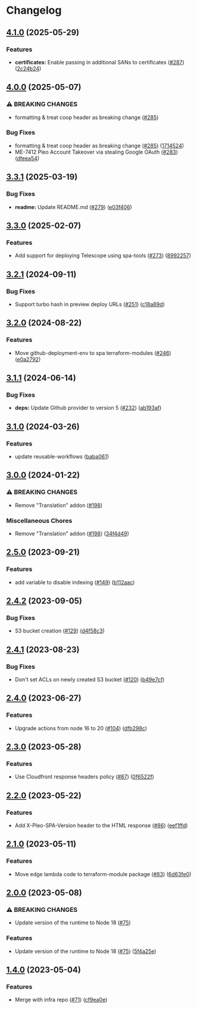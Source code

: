 # Changelog

## [4.1.0](https://github.com/pleo-io/spa-tools/compare/terraform-module-v4.0.0...terraform-module-v4.1.0) (2025-05-29)


### Features

* **certificates:** Enable passing in additional SANs to certificates ([#287](https://github.com/pleo-io/spa-tools/issues/287)) ([2c24b24](https://github.com/pleo-io/spa-tools/commit/2c24b24c8dfad8486b1134fcaec983d569352778))

## [4.0.0](https://github.com/pleo-io/spa-tools/compare/terraform-module-v3.3.1...terraform-module-v4.0.0) (2025-05-07)


### ⚠ BREAKING CHANGES

* formatting & treat coop header as breaking change ([#285](https://github.com/pleo-io/spa-tools/issues/285))

### Bug Fixes

* formatting & treat coop header as breaking change ([#285](https://github.com/pleo-io/spa-tools/issues/285)) ([1714524](https://github.com/pleo-io/spa-tools/commit/17145247adfd0df8968b339b892306794b8ef457))
* ME-7412 Pleo Account Takeover via stealing Google OAuth ([#283](https://github.com/pleo-io/spa-tools/issues/283)) ([dfeea54](https://github.com/pleo-io/spa-tools/commit/dfeea54ad4c369b48daa1e0d5e7ba0a97c804196))

## [3.3.1](https://github.com/pleo-io/spa-tools/compare/terraform-module-v3.3.0...terraform-module-v3.3.1) (2025-03-19)


### Bug Fixes

* **readme:** Update README.md ([#279](https://github.com/pleo-io/spa-tools/issues/279)) ([e03f406](https://github.com/pleo-io/spa-tools/commit/e03f406bb2cc0b9411b611236a11a6467824babf))

## [3.3.0](https://github.com/pleo-io/spa-tools/compare/terraform-module-v3.2.1...terraform-module-v3.3.0) (2025-02-07)


### Features

* Add support for deploying Telescope using spa-tools ([#273](https://github.com/pleo-io/spa-tools/issues/273)) ([8992257](https://github.com/pleo-io/spa-tools/commit/89922576e825ba41027415754e7da6e10a913b5e))

## [3.2.1](https://github.com/pleo-io/spa-tools/compare/terraform-module-v3.2.0...terraform-module-v3.2.1) (2024-09-11)


### Bug Fixes

* Support turbo hash in preview deploy URLs ([#251](https://github.com/pleo-io/spa-tools/issues/251)) ([c18a89d](https://github.com/pleo-io/spa-tools/commit/c18a89d130d94842dd598d38047ad6e7846a3f6a))

## [3.2.0](https://github.com/pleo-io/spa-tools/compare/terraform-module-v3.1.1...terraform-module-v3.2.0) (2024-08-22)


### Features

* Move github-deployment-env to spa terraform-modules ([#246](https://github.com/pleo-io/spa-tools/issues/246)) ([e0a2792](https://github.com/pleo-io/spa-tools/commit/e0a27924317d50e3e37a2a2359cc5bce92fcfa9c))

## [3.1.1](https://github.com/pleo-io/spa-tools/compare/terraform-module-v3.1.0...terraform-module-v3.1.1) (2024-06-14)


### Bug Fixes

* **deps:** Update Github provider to version 5 ([#232](https://github.com/pleo-io/spa-tools/issues/232)) ([ab193af](https://github.com/pleo-io/spa-tools/commit/ab193afe97d5d3de126457c13779d2169d41f787))

## [3.1.0](https://github.com/pleo-io/spa-tools/compare/terraform-module-v3.0.0...terraform-module-v3.1.0) (2024-03-26)


### Features

* update reusable-workflows ([baba061](https://github.com/pleo-io/spa-tools/commit/baba061d59b3950cc48d9eeb09b442f42661c420))

## [3.0.0](https://github.com/pleo-io/spa-tools/compare/terraform-module-v2.5.0...terraform-module-v3.0.0) (2024-01-22)


### ⚠ BREAKING CHANGES

* Remove "Translation" addon ([#198](https://github.com/pleo-io/spa-tools/issues/198))

### Miscellaneous Chores

* Remove "Translation" addon ([#198](https://github.com/pleo-io/spa-tools/issues/198)) ([34f4d49](https://github.com/pleo-io/spa-tools/commit/34f4d49b32d7272713ab0f794021f13fa7eeaf2a))

## [2.5.0](https://github.com/pleo-io/spa-tools/compare/terraform-module-v2.4.2...terraform-module-v2.5.0) (2023-09-21)


### Features

* add variable to disable indexing ([#149](https://github.com/pleo-io/spa-tools/issues/149)) ([b112aac](https://github.com/pleo-io/spa-tools/commit/b112aaca62c7233cd7760c319a2d24575b331e58))

## [2.4.2](https://github.com/pleo-io/spa-tools/compare/terraform-module-v2.4.1...terraform-module-v2.4.2) (2023-09-05)


### Bug Fixes

* S3 bucket creation ([#129](https://github.com/pleo-io/spa-tools/issues/129)) ([d4f58c3](https://github.com/pleo-io/spa-tools/commit/d4f58c3ae45d9e85f8acee0089dde251f8782ca7))

## [2.4.1](https://github.com/pleo-io/spa-tools/compare/terraform-module-v2.4.0...terraform-module-v2.4.1) (2023-08-23)


### Bug Fixes

* Don't set ACLs on newly created S3 bucket ([#120](https://github.com/pleo-io/spa-tools/issues/120)) ([b49e7cf](https://github.com/pleo-io/spa-tools/commit/b49e7cfaad1c217c56636bb081eabbd07d018588))

## [2.4.0](https://github.com/pleo-io/spa-tools/compare/terraform-module-v2.3.0...terraform-module-v2.4.0) (2023-06-27)


### Features

* Upgrade actions from node 16 to 20 ([#104](https://github.com/pleo-io/spa-tools/issues/104)) ([dfb298c](https://github.com/pleo-io/spa-tools/commit/dfb298c41d07013afa1f28e41bcb5bb160de76f6))

## [2.3.0](https://github.com/pleo-io/spa-tools/compare/terraform-module-v2.2.0...terraform-module-v2.3.0) (2023-05-28)


### Features

* Use Cloudfront response headers policy ([#87](https://github.com/pleo-io/spa-tools/issues/87)) ([0f6522f](https://github.com/pleo-io/spa-tools/commit/0f6522f690fcac25188a544c7b0e137e724472ac))

## [2.2.0](https://github.com/pleo-io/spa-tools/compare/terraform-module-v2.1.0...terraform-module-v2.2.0) (2023-05-22)


### Features

* Add X-Pleo-SPA-Version header to the HTML response ([#86](https://github.com/pleo-io/spa-tools/issues/86)) ([eef1ffd](https://github.com/pleo-io/spa-tools/commit/eef1ffd934a7a1fbe6202d6d7cd83f988d10bf2a))

## [2.1.0](https://github.com/pleo-io/spa-tools/compare/terraform-module-v2.0.0...terraform-module-v2.1.0) (2023-05-11)


### Features

* Move edge lambda code to terraform-module package ([#83](https://github.com/pleo-io/spa-tools/issues/83)) ([6d63fe0](https://github.com/pleo-io/spa-tools/commit/6d63fe01992bb18d53f634acdc7b259a26a5c34a))

## [2.0.0](https://github.com/pleo-io/spa-tools/compare/terraform-module-v1.4.0...terraform-module-v2.0.0) (2023-05-08)


### ⚠ BREAKING CHANGES

* Update version of the runtime to Node 18 ([#75](https://github.com/pleo-io/spa-tools/issues/75))

### Features

* Update version of the runtime to Node 18 ([#75](https://github.com/pleo-io/spa-tools/issues/75)) ([5f4a25e](https://github.com/pleo-io/spa-tools/commit/5f4a25ecf3f38ddb2ad5d5850425b648a2ea7223))

## [1.4.0](https://github.com/pleo-io/pleo-spa-cicd/compare/terraform-module-v1.3.0...terraform-module-v1.4.0) (2023-05-04)


### Features

* Merge with infra repo ([#71](https://github.com/pleo-io/pleo-spa-cicd/issues/71)) ([cf9ea0e](https://github.com/pleo-io/pleo-spa-cicd/commit/cf9ea0e7069ef2b844206c782e5a536fdb077f1c))
